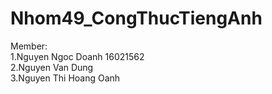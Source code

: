 # Nhom49_CongThucTiengAnh
Member:  
  1.Nguyen Ngoc Doanh 16021562  
  2.Nguyen Van Dung  
  3.Nguyen Thi Hoang Oanh  
